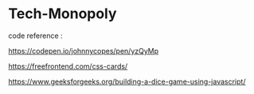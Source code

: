 # Tech-Monopoly

code reference : 

https://codepen.io/johnnycopes/pen/yzQyMp


https://freefrontend.com/css-cards/


https://www.geeksforgeeks.org/building-a-dice-game-using-javascript/